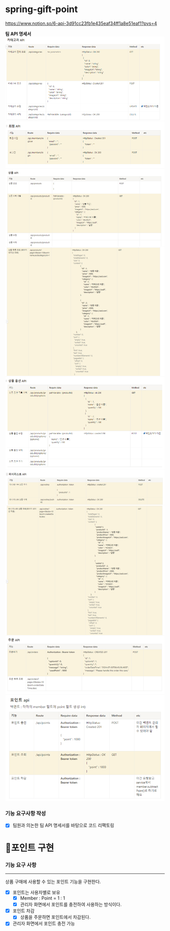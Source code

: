 # spring-gift-point

https://www.notion.so/6-api-3d91cc23fb1e435eaf34ff1a8e51eaf1?pvs=4



**팀 API 명세서**
![img_5.png](img_5.png)
![img_6.png](img_6.png)
![img_3.png](img_3.png)
![img_4.png](img_4.png)
![img_7.png](img_7.png)
![img_8.png](img_8.png)
![img_9.png](img_9.png)
![img_10.png](img_10.png)
![img_11.png](img_11.png)

### 기능 요구사항 작성
- [X] 팀원과 의논한 팀 API 명세서를 바탕으로 코드 리팩토링 

# 🚀포인트 구현

### 기능 요구 사항

---

상품 구매에 사용할 수 있는 포인트 기능을 구현한다.

- [X]  포인트는 사용자별로 보유
    - [X]  Member : Point = 1 : 1
    - [X]  관리자 화면에서 포인트를 충전하여 사용하는 방식이다.
- [X]  포인트 차감
    - [X]  상품을 주문하면 포인트에서 차감된다.
- [X]  관리자 화면에서 포인트 충전 가능
